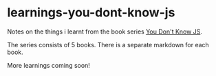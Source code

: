 # learnings-you-dont-know-js

Notes on the things i learnt from the book series [You Don't Know JS](https://github.com/getify/You-Dont-Know-JS/tree/2nd-ed).

The series consists of 5 books. There is a separate markdown for each book.

More learnings coming soon!
